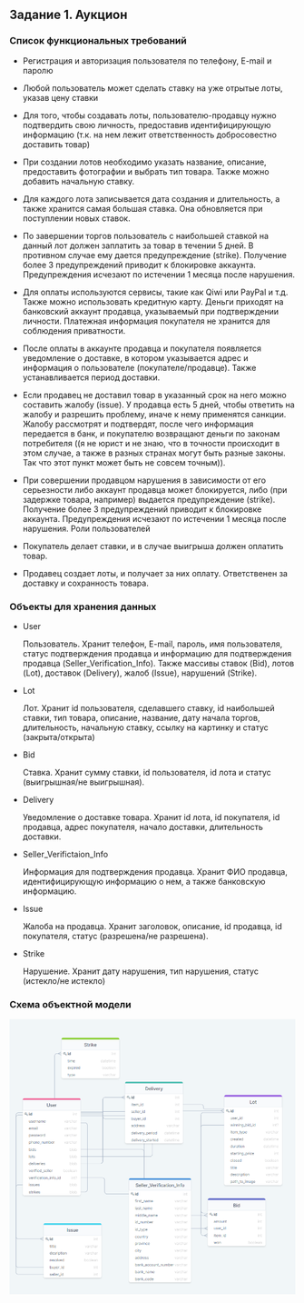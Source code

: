 ## Задание 1. Аукцион

### Список функциональных требований

- Регистрация и авторизация пользователя по телефону, E-mail и паролю

- Любой пользователь может сделать ставку на уже отрытые лоты, указав цену ставки

- Для того, чтобы создавать лоты, пользователю-продавцу нужно подтвердить свою личность, предоставив идентифицирующую информацию (т.к. на нем лежит ответственность добросовестно доставить товар)

- При создании лотов необходимо указать название, описание, предоставить фотографии и выбрать тип товара. Также можно добавить начальную ставку.

- Для каждого лота записывается дата создания и длительность, а также хранится самая большая ставка. Она обновляется при поступлении новых ставок.

- По завершении торгов пользователь с наибольшей ставкой на данный лот должен заплатить за товар в течении 5 дней. В противном случае ему дается предупреждение (strike). Получение более 3 предупреждений приводит к блокировке аккаунта. Предупреждения исчезают по истечении 1 месяца после нарушения.

- Для оплаты используются сервисы, такие как Qiwi или PayPal и т.д. Также можно использовать кредитную карту. Деньги приходят на банковский аккаунт продавца, указываемый при подтверждении личности. Платежная информация покупателя не хранится для соблюдения приватности.

- После оплаты в аккаунте продавца и покупателя появляется уведомление о доставке, в котором указывается адрес и информация о пользователе (покупателе/продавце). Также устанавливается период доставки.

- Если продавец не доставил товар в указанный срок на него можно составить жалобу (issue). У продавца есть 5 дней, чтобы ответить на жалобу и разрешить проблему, иначе к нему применятся санкции. Жалобу рассмотрят и подтвердят, после чего информация передается в банк, и покупателю возвращают деньги по законам потребителя ((я не юрист и не знаю, что в точности происходит в этом случае, а также в разных странах могут быть разные законы. Так что этот пункт может быть не совсем точным)).

- При совершении продавцом нарушения в зависимости от его серьезности либо аккаунт продавца может блокируется, либо (при задержке товара, например) выдается предупреждение (strike). Получение более 3 предупреждений приводит к блокировке аккаунта. Предупреждения исчезают по истечении 1 месяца после нарушения.
  Роли пользователей

- Покупатель делает ставки, и в случае выигрыша должен оплатить товар.

- Продавец создает лоты, и получает за них оплату. Ответственен за доставку и сохранность товара.

### Объекты для хранения данных

- User

  Пользователь. Хранит телефон, E-mail, пароль, имя пользователя, статус подтверждения продавца и информацию для подтверждения продавца (Seller_Verification_Info). Также массивы ставок (Bid), лотов (Lot), доставок (Delivery), жалоб (Issue), нарушений (Strike).

- Lot

  Лот. Хранит id пользователя, сделавшего ставку, id наибольшей ставки, тип товара, описание, название, дату начала торгов, длительность, начальную ставку, ссылку на картинку и статус (закрыта/открыта)

- Bid

  Ставка. Хранит сумму ставки, id пользователя, id лота и статус (выигрышная/не выигрышная).

- Delivery

  Уведомление о доставке товара. Хранит id лота, id покупателя, id продавца, адрес покупателя, начало доставки, длительность доставки.

- Seller_Verifictaion_Info

  Информация для подтверждения продавца. Хранит ФИО продавца, идентифицирующую информацию о нем, а также банковскую информацию.

- Issue

  Жалоба на продавца. Хранит заголовок, описание, id продавца, id покупателя, статус (разрешена/не разрешена).

- Strike

  Нарушение. Хранит дату нарушения, тип нарушения, статус (истекло/не истекло)

### Схема объектной модели
![schema.png](schema.png)
